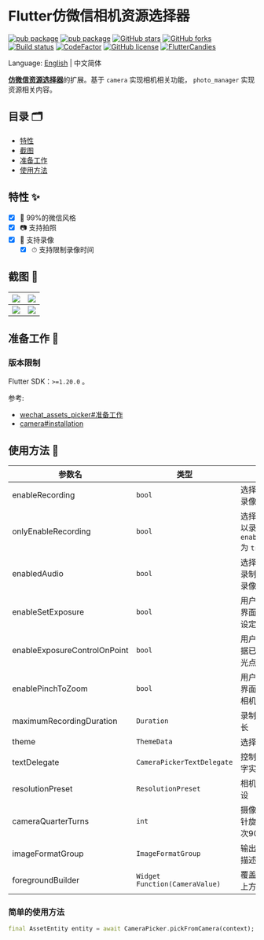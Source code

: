# Flutter仿微信相机资源选择器

[![pub package](https://img.shields.io/pub/v/wechat_camera_picker?logo=dart&label=%E7%A8%B3%E5%AE%9A%E7%89%88&style=flat-square)](https://pub.flutter-io.cn/packages/wechat_camera_picker)
[![pub package](https://img.shields.io/pub/v/wechat_camera_picker?color=42a012&include_prereleases&label=%E5%BC%80%E5%8F%91%E7%89%88&logo=dart&style=flat-square)](https://pub.flutter-io.cn/packages/wechat_camera_picker)
[![GitHub stars](https://img.shields.io/github/stars/fluttercandies/flutter_wechat_camera_picker?logo=github&style=flat-square)](https://github.com/fluttercandies/flutter_wechat_camera_picker/stargazers)
[![GitHub forks](https://img.shields.io/github/forks/fluttercandies/flutter_wechat_camera_picker?logo=github&style=flat-square)](https://github.com/fluttercandies/flutter_wechat_camera_picker/network)
[![Build status](https://img.shields.io/github/workflow/status/fluttercandies/flutter_wechat_camera_picker/Build%20test?label=%E7%8A%B6%E6%80%81&logo=github&style=flat-square)](https://github.com/fluttercandies/flutter_wechat_camera_picker/actions?query=workflow%3A%22Build+test%22)
[![CodeFactor](https://img.shields.io/codefactor/grade/github/fluttercandies/flutter_wechat_camera_picker?logo=codefactor&label=%E4%BB%A3%E7%A0%81%E8%B4%A8%E9%87%8F&logoColor=%23ffffff&style=flat-square)](https://www.codefactor.io/repository/github/fluttercandies/flutter_wechat_camera_picker)
[![GitHub license](https://img.shields.io/github/license/fluttercandies/flutter_wechat_camera_picker?style=flat-square&label=%E5%8D%8F%E8%AE%AE)](https://github.com/fluttercandies/flutter_wechat_camera_picker/blob/master/LICENSE)
<a target="_blank" href="https://jq.qq.com/?_wv=1027&k=5bcc0gy"><img border="0" src="https://pub.idqqimg.com/wpa/images/group.png" alt="FlutterCandies" title="FlutterCandies"></a>

Language: [English](README.md) | 中文简体

[**仿微信资源选择器**](https://fluttercandies.github.io/flutter_wechat_assets_picker)的扩展。基于 `camera` 实现相机相关功能， `photo_manager` 实现资源相关内容。

## 目录 🗂

* [特性](#特性-)
* [截图](#截图-)
* [准备工作](#准备工作-)
* [使用方法](#使用方法-)

## 特性 ✨

- [x] 💚 99%的微信风格
- [x] 📷 支持拍照
- [x] 🎥 支持录像
  - [x] ⏱ 支持限制录像时间

## 截图 📸

| ![](https://tva1.sinaimg.cn/large/007S8ZIlgy1ggtt6yrdqej30u01t017w.jpg) | ![](https://tva1.sinaimg.cn/large/007S8ZIlgy1ggtt6yh3x4j30u01t0wuo.jpg) |
| ----------------------------------------------------------------------- | ----------------------------------------------------------------------- |
| ![](https://tva1.sinaimg.cn/large/007S8ZIlgy1ggtt6z1h7xj30u01t01kx.jpg) | ![](https://tva1.sinaimg.cn/large/007S8ZIlgy1ggtt6zarvhj30u01t0x5f.jpg) |

## 准备工作 🍭

### 版本限制

Flutter SDK：`>=1.20.0` 。

参考:
- [wechat_assets_picker#准备工作](https://github.com/fluttercandies/flutter_wechat_assets_picker/blob/master/README-ZH.md#preparing-for-use-)
- [camera#installation](https://pub.dev/packages/camera#installation)

## 使用方法 📖

| 参数名                       | 类型                           | 描述                                                             | 默认值                                 |
| ---------------------------- | ------------------------------ | ---------------------------------------------------------------- | -------------------------------------- |
| enableRecording              | `bool`                         | 选择器是否可以录像                                               | `false`                                |
| onlyEnableRecording          | `bool`                         | 选择器是否仅可以录像。只在 `enableRecording`  为 `true` 时有效。 | `false`                                |
| enabledAudio                 | `bool`                         | 选择器是否需要录制音频。只于录像配合有效。                          | `true`                                |
| enableSetExposure            | `bool`                         | 用户是否可以在界面上通过点击设定曝光点                             | `true`                                 |
| enableExposureControlOnPoint | `bool`                         | 用户是否可以根据已经设置的曝光点调节曝光度                         | `true`                                 |
| enablePinchToZoom            | `bool`                         | 用户是否可以在界面上双指缩放相机对焦                               | `true`                                 |
| maximumRecordingDuration     | `Duration`                     | 录制视频最长时长                                                 | `const Duration(seconds: 15)`          |
| theme                        | `ThemeData`                    | 选择器的主题                                                     | `CameraPicker.themeData(C.themeColor)` |
| textDelegate                 | `CameraPickerTextDelegate`     | 控制部件中的文字实现                                             | `DefaultCameraPickerTextDelegate`      |
| resolutionPreset             | `ResolutionPreset`             | 相机的分辨率预设                                                 | `ResolutionPreset.max`                 |
| cameraQuarterTurns           | `int`                          | 摄像机视图顺时针旋转次数，每次90度                               | `0`                                    |
| imageFormatGroup             | `ImageFormatGroup`             | 输出图像的格式描述                                        | `ImageFormatGroup.jpeg`                |
| foregroundBuilder            | `Widget Function(CameraValue)` | 覆盖在相机预览上方的前景构建                                   | null                                   |

### 简单的使用方法

```dart
final AssetEntity entity = await CameraPicker.pickFromCamera(context);
```
